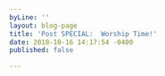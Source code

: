 ```yaml
---
byLine: ''
layout: blog-page
title: 'Post SPECIAL:  Worship Time!'
date: 2018-10-16 14:17:54 -0400
published: false

---
```

